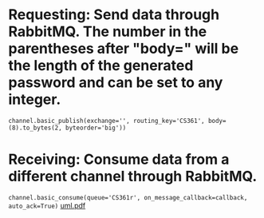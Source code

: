 # Requesting: Send data through RabbitMQ. The number in the parentheses after "body=" will be the length of the generated password and can be set to any integer.
```channel.basic_publish(exchange='', routing_key='CS361', body=(8).to_bytes(2, byteorder='big'))```
# Receiving: Consume data from a different channel through RabbitMQ.
```channel.basic_consume(queue='CS361r', on_message_callback=callback, auto_ack=True)```
[uml.pdf](https://github.com/kx026/cs361/files/13422189/uml.pdf)
